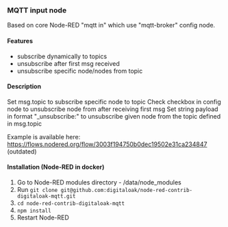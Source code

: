 ### MQTT input node
Based on core Node-RED "mqtt in" which use "mqtt-broker" config node.

#### Features
- subscribe dynamically to topics
- unsubscribe after first msg received
- unsubscribe specific node/nodes from topic

#### Description
Set msg.topic to subscribe specific node to topic
Check checkbox in config node to unsubscribe node from after receiving first msg
Set string payload in format "_unsubscribe:<nodeName>" to unsubscribe given node from the topic defined in msg.topic

Example is available here: https://flows.nodered.org/flow/3003f194750b0dec19502e31ca234847 (outdated)

#### Installation (Node-RED in docker)
1. Go to Node-RED modules directory - /data/node_modules
2. Run `git clone git@github.com:digitaloak/node-red-contrib-digitaloak-mqtt.git`
3. `cd node-red-contrib-digitaloak-mqtt`
4. `npm install`
5. Restart Node-RED
 

